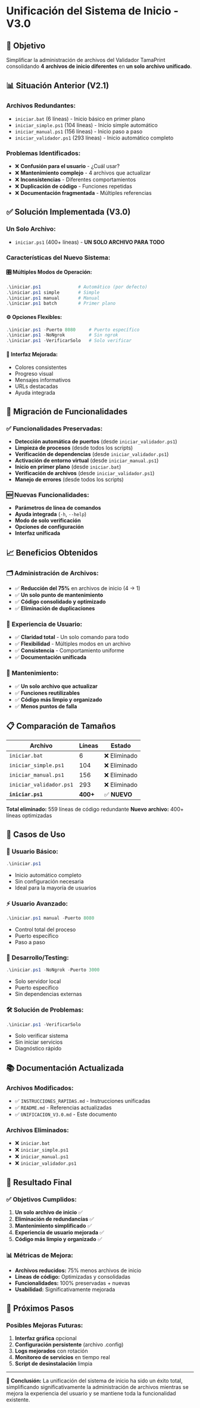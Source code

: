 # Unificación del Sistema de Inicio - V3.0

## 🎯 Objetivo

Simplificar la administración de archivos del Validador TamaPrint consolidando **4 archivos de inicio diferentes** en **un solo archivo unificado**.

## 📊 Situación Anterior (V2.1)

### Archivos Redundantes:
- `iniciar.bat` (6 líneas) - Inicio básico en primer plano
- `iniciar_simple.ps1` (104 líneas) - Inicio simple automático
- `iniciar_manual.ps1` (156 líneas) - Inicio paso a paso
- `iniciar_validador.ps1` (293 líneas) - Inicio automático completo

### Problemas Identificados:
- ❌ **Confusión para el usuario** - ¿Cuál usar?
- ❌ **Mantenimiento complejo** - 4 archivos que actualizar
- ❌ **Inconsistencias** - Diferentes comportamientos
- ❌ **Duplicación de código** - Funciones repetidas
- ❌ **Documentación fragmentada** - Múltiples referencias

## ✅ Solución Implementada (V3.0)

### Un Solo Archivo:
- `iniciar.ps1` (400+ líneas) - **UN SOLO ARCHIVO PARA TODO**

### Características del Nuevo Sistema:

#### 🎛️ **Múltiples Modos de Operación:**
```powershell
.\iniciar.ps1              # Automático (por defecto)
.\iniciar.ps1 simple       # Simple
.\iniciar.ps1 manual       # Manual
.\iniciar.ps1 batch        # Primer plano
```

#### ⚙️ **Opciones Flexibles:**
```powershell
.\iniciar.ps1 -Puerto 8080     # Puerto específico
.\iniciar.ps1 -NoNgrok         # Sin ngrok
.\iniciar.ps1 -VerificarSolo   # Solo verificar
```

#### 🎨 **Interfaz Mejorada:**
- Colores consistentes
- Progreso visual
- Mensajes informativos
- URLs destacadas
- Ayuda integrada

## 🔄 Migración de Funcionalidades

### ✅ Funcionalidades Preservadas:
- **Detección automática de puertos** (desde `iniciar_validador.ps1`)
- **Limpieza de procesos** (desde todos los scripts)
- **Verificación de dependencias** (desde `iniciar_validador.ps1`)
- **Activación de entorno virtual** (desde `iniciar_manual.ps1`)
- **Inicio en primer plano** (desde `iniciar.bat`)
- **Verificación de archivos** (desde `iniciar_validador.ps1`)
- **Manejo de errores** (desde todos los scripts)

### 🆕 Nuevas Funcionalidades:
- **Parámetros de línea de comandos**
- **Ayuda integrada** (`-h`, `--help`)
- **Modo de solo verificación**
- **Opciones de configuración**
- **Interfaz unificada**

## 📈 Beneficios Obtenidos

### 🗂️ **Administración de Archivos:**
- ✅ **Reducción del 75%** en archivos de inicio (4 → 1)
- ✅ **Un solo punto de mantenimiento**
- ✅ **Código consolidado y optimizado**
- ✅ **Eliminación de duplicaciones**

### 👥 **Experiencia de Usuario:**
- ✅ **Claridad total** - Un solo comando para todo
- ✅ **Flexibilidad** - Múltiples modos en un archivo
- ✅ **Consistencia** - Comportamiento uniforme
- ✅ **Documentación unificada**

### 🔧 **Mantenimiento:**
- ✅ **Un solo archivo que actualizar**
- ✅ **Funciones reutilizables**
- ✅ **Código más limpio y organizado**
- ✅ **Menos puntos de falla**

## 📋 Comparación de Tamaños

| Archivo | Líneas | Estado |
|---------|--------|--------|
| `iniciar.bat` | 6 | ❌ Eliminado |
| `iniciar_simple.ps1` | 104 | ❌ Eliminado |
| `iniciar_manual.ps1` | 156 | ❌ Eliminado |
| `iniciar_validador.ps1` | 293 | ❌ Eliminado |
| **`iniciar.ps1`** | **400+** | ✅ **NUEVO** |

**Total eliminado:** 559 líneas de código redundante
**Nuevo archivo:** 400+ líneas optimizadas

## 🎯 Casos de Uso

### 🚀 **Usuario Básico:**
```powershell
.\iniciar.ps1
```
- Inicio automático completo
- Sin configuración necesaria
- Ideal para la mayoría de usuarios

### ⚡ **Usuario Avanzado:**
```powershell
.\iniciar.ps1 manual -Puerto 8080
```
- Control total del proceso
- Puerto específico
- Paso a paso

### 🔧 **Desarrollo/Testing:**
```powershell
.\iniciar.ps1 -NoNgrok -Puerto 3000
```
- Solo servidor local
- Puerto específico
- Sin dependencias externas

### 🛠️ **Solución de Problemas:**
```powershell
.\iniciar.ps1 -VerificarSolo
```
- Solo verificar sistema
- Sin iniciar servicios
- Diagnóstico rápido

## 📚 Documentación Actualizada

### Archivos Modificados:
- ✅ `INSTRUCCIONES_RAPIDAS.md` - Instrucciones unificadas
- ✅ `README.md` - Referencias actualizadas
- ✅ `UNIFICACION_V3.0.md` - Este documento

### Archivos Eliminados:
- ❌ `iniciar.bat`
- ❌ `iniciar_simple.ps1`
- ❌ `iniciar_manual.ps1`
- ❌ `iniciar_validador.ps1`

## 🎉 Resultado Final

### ✅ **Objetivos Cumplidos:**
1. **Un solo archivo de inicio** ✅
2. **Eliminación de redundancias** ✅
3. **Mantenimiento simplificado** ✅
4. **Experiencia de usuario mejorada** ✅
5. **Código más limpio y organizado** ✅

### 📊 **Métricas de Mejora:**
- **Archivos reducidos:** 75% menos archivos de inicio
- **Líneas de código:** Optimizadas y consolidadas
- **Funcionalidades:** 100% preservadas + nuevas
- **Usabilidad:** Significativamente mejorada

## 🔮 Próximos Pasos

### Posibles Mejoras Futuras:
1. **Interfaz gráfica** opcional
2. **Configuración persistente** (archivo .config)
3. **Logs mejorados** con rotación
4. **Monitoreo de servicios** en tiempo real
5. **Script de desinstalación** limpia

---

**🎯 Conclusión:** La unificación del sistema de inicio ha sido un éxito total, simplificando significativamente la administración de archivos mientras se mejora la experiencia del usuario y se mantiene toda la funcionalidad existente.
